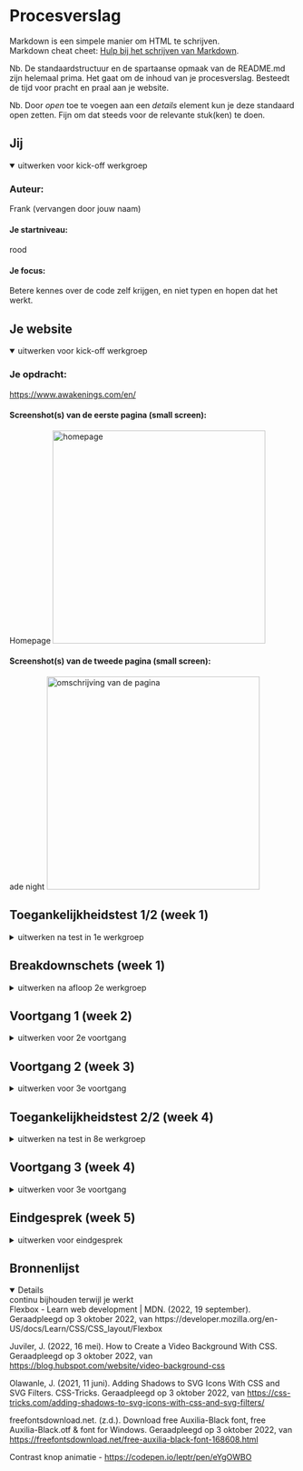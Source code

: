 # Procesverslag
Markdown is een simpele manier om HTML te schrijven.  
Markdown cheat cheet: [Hulp bij het schrijven van Markdown](https://github.com/adam-p/markdown-here/wiki/Markdown-Cheatsheet).

Nb. De standaardstructuur en de spartaanse opmaak van de README.md zijn helemaal prima. Het gaat om de inhoud van je procesverslag. Besteedt de tijd voor pracht en praal aan je website.

Nb. Door *open* toe te voegen aan een *details* element kun je deze standaard open zetten. Fijn om dat steeds voor de relevante stuk(ken) te doen.





## Jij

<details open>
  <summary>uitwerken voor kick-off werkgroep</summary>

  ### Auteur:
  Frank (vervangen door jouw naam)

  #### Je startniveau:
  rood

  #### Je focus:
  Betere kennes over de code zelf krijgen, en niet typen en hopen dat het werkt.
 
</details>





## Je website

<details open>
  <summary>uitwerken voor kick-off werkgroep</summary>

  ### Je opdracht:
  https://www.awakenings.com/en/

  #### Screenshot(s) van de eerste pagina (small screen): 
  Homepage 
  <img src="readme-images/sshomepage.png" width="375px" alt="homepage">

  #### Screenshot(s) van de tweede pagina (small screen):
  ade night 
  <img src="readme-images/screencapture-awakenings-en-events-2022-10-awakenings-opening-night-185750-2022-10-03-14_07_04.png" width="375px" alt="omschrijving van de pagina">
 
</details>



## Toegankelijkheidstest 1/2 (week 1)

<details>
  <summary>uitwerken na test in 1e werkgroep</summary>

  ### Bevindingen
  Lijst met je bevindingen die in de test naar voren kwamen:

  #### Screenreader
  De screenreeder gaat goede volgorde af. er word duidelijke opgenoemd wat wat is





  #### Muis en Toetsenbord 
  De website is met toetsenbord en muis goed afgaanbaar en ik ervaarde hierin geen problemen



  #### Motoriek (shocks, elastiekjes)
  Door de schokken kon je af en toe per ongeluk je muis inklikken en
  naar een pagina gaan wat niet de bedoeling was.
  
  afbeelding met wat er er precies klikbaar is:

  oplossing:
  Niet het hele plaatje klikbaar maken, maar alleen de titel.


  #### Visueel (brillen, contrast, kleurenblind, dark/light). 

  Het kleurenblind effect zorgt voor niet een verschil wat de website ongebruiker maakt voor de user. De site zit vol kleuren, met niet 1 "officiele" kleur. Ook zijn     de letters en afbeelding erg groot, dus zelfs met een blur of gedeeltelijk kleurverlies is het meeste van de sit nog steeds zichtbaar en goed te gebruiken.
  
</details>



## Breakdownschets (week 1)

<details>
  <summary>uitwerken na afloop 2e werkgroep</summary>

  ### de hele pagina: 
  <img src="readme-images/breakdown1.png" width="375px" alt="breakdown schets 1">
  <img src="readme-images/breakdown2.png" width="375px" alt="breakdown schets 2">
  

  ### dynamisch deel (bijv menu): 
  Onderdeel de eerste screenshot bovenaan. Een slide menu met een ul li en images. 
  


</details>





## Voortgang 1 (week 2)

<details>
  <summary>uitwerken voor 2e voortgang</summary>

  ### Stand van zaken
  hier dit ging goed & dit was lastig (neem ook screenshots op van delen van je website en code)

  Ik had de afbeeldig en video strak onder elkaar gekregen. Het zoomde in en veranderde van kleur net zoals bij de awakenings site. Ik heb de juiste font en text style overgenomen. Het is me nog niet gelukt om de awakenings logo, wat een vector is, voor de video te krijgen. Ook wilt de h2,3 en 4 niet dezelfde left waarde aannemen.


  ### Agenda voor meeting
  samen met je groepje opstellen

  | student 1                                               | student 2          | student 3    | student 4        |
  | bespreken wat ik moest doen omdat ik achterliep         | ---                | ---          | ---              |
  |                                                         | en dit             | en ik dit    | en dan ik dat    |
  |                                                         | dit als er tijd is | nog een punt | dit wil ik zeker |
  | ...                                                     | ...                | ...          | ...              |


  ### Verslag van meeting
  hier na afloop snel de uitkomsten van de meeting vastleggen

Punten

Ik had mijn website niet online gezet op github, dit moet ik nog doen. De readme was nog niet genoeg aangevuld.
Op bepaalde plekken had ik een <h4> gebruikt ipv een <a>. Ook had ik breaks toegevoegd, maar dit kon ik makkelijker oplossen doormiddel van een nieuw
h2 elementje. Om te voorkomen dat de browsers waarde meegaf heb ik een css reset toegevoegd. Ook inplaats van divjes :nth-of-type gebruiken.


</details>




## Voortgang 2 (week 3)

<details>
  <summary>uitwerken voor 3e voortgang</summary>

  ### Stand van zaken
  hier dit ging goed & dit was lastig (neem ook screenshots op van delen van je website en code)

  Ik heb een slider boven in het menu toegevoegd met een paar items die op de site stonden. Ik kreeg in eerste instantie de scrollbar niet weg, maar daar heeft Russel   mij mee geholpen met het volgende stukje code: 
  ::-webkit-scrollbar{
  width: 10px;
  }
  Dit zorgt ervoor dat die niet zichtbaar is.

  Bij de slider van de header heb ik de tekst een donkerdere kleur zwart gegeven, wat meer witruimte en een text-shadow (text-shadow: 1px 1px 0px black;) zodat het       beter leesbaar is.
  Awakenings versie:

 <img src="readme-images/awakeningsheadr.PNG" width="375px" alt="awakeningsheader">
 
  Mijn versie:

  <img src="readme-images/mijnheder.PNG" width="375px" alt="mijnheader">
 
   Wat ik heb toegevoegd deze week is een text-shadow aan de alle tekst op de plaatjes behalve de h3’s. Dit waren transparante letters met een stroke, als ik hierbij   een normale text-shadow toevoegde werd de binnenkant zwart. Dit heb ik anders gedaan, namelijk met een svg filter:
h2,h4,p, section {
    text-shadow: 1px 1px 0px black;
  }
  
  h3{
    filter: drop-shadow(1px 1px 0px rgb(0 0 0 / 0.4));
  }

Hierna heb ik de footer toegevoegd. Op de Awakenings website ziet de footer er als volgt uit:
  
   <img src="readme-images/awakeningsfooter.png" width="375px" alt="awakeningsfooter">

 
Ik heb ervoor gekozen om de footer wat groter te maken qua tekst, de afbeelding van de social media groter en meer verspreid, zodat ze makkelijker klik baar zijn. Dat ziet er als volgt uit:
  
   <img src="readme-images/mijnfooter.png" width="375px" alt="mijnfooter">


  ### Agenda voor meeting
  samen met je groepje opstellen

  | student 1                       | student 2          | student 3    | student 4        |
  | Mijn html tabbaar maken         | alles clickbaar maken, stijl van slider aanpassen, tekst blij klok              | ---          | ---              |
  | dit bespreken                   | en dit             | en ik dit    | en dan ik dat    |
  | en dat ook nog                  | dit als er tijd is | nog een punt | dit wil ik zeker |
  | ...                             | ...                | ...          | ...              |


  ### Verslag van meeting
  hier na afloop snel de uitkomsten van de meeting vastleggen

  - punt 1
  - punt 2
  - nog een punt
  - ...

</details>





## Toegankelijkheidstest 2/2 (week 4)

<details>
  <summary>uitwerken na test in 8e werkgroep</summary>

  ### Bevindingen
  Lijst met je bevindingen die in de test naar voren kwamen (geef ook aan wat er verbeterd is):

  #### Screenreader
  Hier korte omschrijving (met indien nodig afbeeldingen)


  de kopjes worden overgeslagen inclusief de footer.

  Oplossing:
  Ik had nog niet correct door hoe screenreader werkte. Na een klein onderzoekje bleek alles toch tabbaar.


  #### Muis en Toetsenbord 

  tab: Met de tab komt die alleen maar bij de a van de plaatjes van events.
  Blur: de kleine tekst en de transparante tekst word bij sommige delen onleesbaar.
  
  <img src="readme-images/afbeeldingblur.jpg">

  Hier een omschrijving van hoe het opgelost kan worden (met indien nodig afbeeldingen)
  contrast verhogen


  #### Motoriek (shocks, elastiekjes)
  Eerst op de site merkte ik dat ik overal op klikte omdat de hele afbeelding een knop was. wat ik aangepast dat ik 
  geen header gemaakt had van de onderste tekst, maar een atje die al enige een link heeft. waardoor je specifieker
  moet klikken

 


  #### Visueel (brillen, contrast, kleurenblind, dark/light). 

  geteste brillen: Half zicht, tunnelvisie, low contrast.
  De brillen heinfield loss, central field loss, combined field loss & peripheral field loss hebben geen effect op de site, het is nog steeds goed zichtbaar.
  lowcontrast, color#0779p en blur  zorgen ervoor dat de site slecht leesbaar is.

  Hier een omschrijving van hoe het opgelost kan worden (met indien nodig afbeeldingen)
  Een hogere contrast zou dit verhelpen

</details>





## Voortgang 3 (week 4)

<details>
  <summary>uitwerken voor 3e voortgang</summary>
  
  De site de vormgeving komt bijna helemaal overheen op een paar dingetjes na. De button laten verdwijnen doormiddel van te scrollen is me nog niet gelukt.
  

  ### Stand van zaken
  hier dit ging goed & dit was lastig (neem ook screenshots op van delen van je website en code)




  ### Agenda voor meeting
  samen met je groepje opstellen

  | student 1                       | student 2          | student 3    | student 4        |
  | padding wegkrijgen              | alles clickbaar maken, stijl van slider aanpassen, tekst blij klok              | ---          | ---              |
  | time element?                   | en dit             | en ik dit    | en dan ik dat    |
  | hoe krijg ik een button weg-    | dit als er tijd is | nog een punt | dit wil ik zeker |
  | door te scrollen                | ...                | ...          | ...              |


  ### Verslag van meeting
  hier na afloop snel de uitkomsten van de meeting vastleggen

  - table element gebruiken
  - evenetueel Intersection_Observer_API gebruiken om te scrollen
 
</details>





## Eindgesprek (week 5)

<details>
  <summary>uitwerken voor eindgesprek</summary>

  ### Je uitkomst - karakteristiek screenshots:
  <img src="readme-images/eindresultaat" width="375px" alt="uitomst opdracht 1">
  <img src="readme-images/eindresultaat1" width="375px" alt="uitomst opdracht 1">
  <img src="readme-images/eindresultaatcontrast" width="375px" alt="uitomst opdracht 1">


  ### Dit ging goed/Heb ik geleerd: 
  Korte omschrijving met plaatjes

  Ik had de vormgeving van de website zelf sneller na kunnen maken dan gedacht. Ik heb geleerd op welke websites in ik nou nuttige informatie kan vinden, 
  en welke niet. Ik heb een beter begrip gekregen van de code en wat het nou daadwerkelijk allemaal inhoud, wat ook een van mijn punten was waar ik mezelf
  aan wou verbeteren! 

   <img src="readme-images/microinteractie" width="375px" alt="microinteractie">

  Het namaken met een grayfilter van de afbeelding ging me goed af

  <img src="readme-images/grayscale" width="375px" alt="gryscale">





  ### Dit was lastig/Is niet gelukt:
  Korte omschrijving met plaatjes
  
  Het is me niet gelukt om de knop de laten verdwijnen tijdens het scrollen. Door ziekte was ik af en toe niet in de les en dan merk je snel
  dat je een achterstand opbouwt wat geen fijn begin was. In plaats van dat het verdwijnt wanneer je scrollt, heb ik hem onder de timetable gezet. Wat ik ook 
  lastig vond was de microinteractie. Dit duurde erg lang voordat me dit gelukt was en ik de code die er stond begreep.

In eerste instantie lukte het me niet om de footer achtergrond transparant te hebben met de video erbij op de achtergrond. dit heb ik als volgt opgelost:

<img src="readme-images/footer" width="375px" alt="footer code">
<img src="readme-images/video" width="375px" alt="video code">






</details>





## Bronnenlijst

<details open>
  <summary>continu bijhouden terwijl je werkt</summary>
Flexbox - Learn web development | MDN. (2022, 19 september). Geraadpleegd op 3 oktober 2022, van https://developer.mozilla.org/en-US/docs/Learn/CSS/CSS_layout/Flexbox 

Juviler, J. (2022, 16 mei). How to Create a Video Background With CSS. Geraadpleegd op 3 oktober 2022, van https://blog.hubspot.com/website/video-background-css 

Olawanle, J. (2021, 11 juni). Adding Shadows to SVG Icons With CSS and SVG Filters. CSS-Tricks. Geraadpleegd op 3 oktober 2022, van https://css-tricks.com/adding-shadows-to-svg-icons-with-css-and-svg-filters/

freefontsdownload.net. (z.d.). Download free Auxilia-Black font, free Auxilia-Black.otf &  font for Windows. Geraadpleegd op 3 oktober 2022, van https://freefontsdownload.net/free-auxilia-black-font-168608.html

Contrast knop animatie - https://codepen.io/leptr/pen/eYgOWBO


</details>
